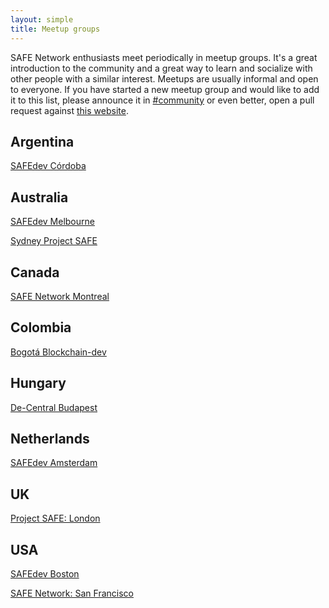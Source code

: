 ```yaml
---
layout: simple
title: Meetup groups
---
```


SAFE Network enthusiasts meet periodically in meetup
groups. It's a great introduction to the community and a great way to
learn and socialize with other people with a similar interest. Meetups are usually informal and open to
everyone. If you have started a new meetup group and would like to add it to
this list, please announce it in [#community](https://safenetforum.org/c/community) or
even better, open a pull request against
[this website](https://github.com/safenetwork/safenetwork.org/blob/master/meetup-groups.md).

## Argentina

[SAFEdev Córdoba](https://www.meetup.com/SAFEdevs-Cordoba/)

## Australia

[SAFEdev Melbourne](https://www.meetup.com/SAFEdev-Melbourne/)

[Sydney Project SAFE](https://www.meetup.com/Sydney-Project-SAFE/)

## Canada

[SAFE Network Montreal](https://montreal.safenetwork.org/)

## Colombia

[Bogotá Blockchain-dev](https://www.meetup.com/Bogota-Blockchain-dev-Bitcoin-Ethereum-etc-Meetup/)

## Hungary

[De-Central Budapest](https://www.meetup.com/De-Central-Budapest/)

## Netherlands

[SAFEdev Amsterdam](https://www.meetup.com/SAFEdev-Amsterdam/)

## UK

[Project SAFE: London](https://www.meetup.com/Project-SAFE-London/)

## USA

[SAFEdev Boston](https://www.meetup.com/SAFEdev-boston/)

[SAFE Network: San Francisco](https://www.meetup.com/safeSF/)
